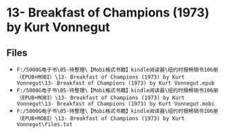# 13- Breakfast of Champions (1973) by Kurt Vonnegut

## Files

- `F:/5000G电子书\05-待整理\【Mobi格式书籍】kindle阅读器\纽约时报畅销书106册（EPUB+MOBI）\13- Breakfast of Champions (1973) by Kurt Vonnegut\13- Breakfast of Champions (1973) by Kurt Vonnegut.epub`
- `F:/5000G电子书\05-待整理\【Mobi格式书籍】kindle阅读器\纽约时报畅销书106册（EPUB+MOBI）\13- Breakfast of Champions (1973) by Kurt Vonnegut\13- Breakfast of Champions (1973) by Kurt Vonnegut.mobi`
- `F:/5000G电子书\05-待整理\【Mobi格式书籍】kindle阅读器\纽约时报畅销书106册（EPUB+MOBI）\13- Breakfast of Champions (1973) by Kurt Vonnegut\files.txt`
